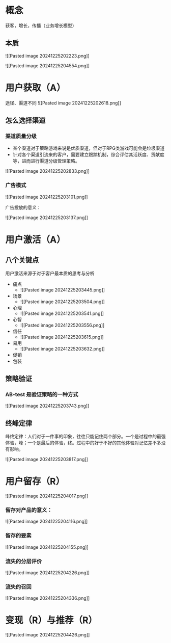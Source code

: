 # 概念

获客，增长，传播（业务增长模型）
## 本质

![[Pasted image 20241225202223.png]]

![[Pasted image 20241225204554.png]]

# 用户获取（A）

途径、渠道不同
![[Pasted image 20241225202618.png]]

## 怎么选择渠道

### 渠道质量分级

* 某个渠道对于策略游戏来说是优质渠道，但对于RPG类游戏可能会是垃圾渠道
* 针对各个渠道引流来的客户，需要建立跟踪机制，综合评估其活跃度、贡献度等，进而进行渠道分级管理策略。

![[Pasted image 20241225202833.png]]

### 广告模式

![[Pasted image 20241225203101.png]]

广告投放的意义：

![[Pasted image 20241225203137.png]]

# 用户激活（A）

## 八个关键点

用户激活来源于对于客户最本质的思考与分析

* 痛点
	* ![[Pasted image 20241225203445.png]]
* 场景
	* ![[Pasted image 20241225203504.png]]
* 心理
	* ![[Pasted image 20241225203541.png]]
* 心智
	* ![[Pasted image 20241225203556.png]]
* 信任
	* ![[Pasted image 20241225203615.png]]
* 易用
	* ![[Pasted image 20241225203632.png]]
* 促销
* 包装

## 策略验证

### AB-test 是验证策略的一种方式

![[Pasted image 20241225203743.png]]

## 终峰定律

峰终定律：人们对于一件事的印象，往往只能记住两个部分。一个是过程中的最强体验，峰；一个是最后的体验，终。过程中的好于不好的其他体验对记忆差不多没有影响。

![[Pasted image 20241225203817.png]]

# 用户留存（R）

![[Pasted image 20241225204017.png]]

### 留存对产品的意义：

![[Pasted image 20241225204116.png]]

### 留存的要素

![[Pasted image 20241225204155.png]]

### 流失的分层评价

![[Pasted image 20241225204226.png]]

### 流失的召回

![[Pasted image 20241225204336.png]]

# 变现（R）与推荐（R）

![[Pasted image 20241225204426.png]]



